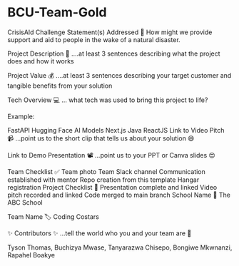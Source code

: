 # BCU-Team-Gold

CrisisAId
Challenge Statement(s) Addressed 🎯
How might we provide support and aid to people in the wake of a natural disaster.

Project Description 🤯
....at least 3 sentences describing what the project does and how it works

Project Value 💰
....at least 3 sentences describing your target customer and tangible benefits from your solution

Tech Overview 💻
... what tech was used to bring this project to life?

Example:

FastAPI
Hugging Face AI Models
Next.js
Java
ReactJS
Link to Video Pitch 📹
...point us to the short clip that tells us about your solution 😄

Link to Demo Presentation 📽
...point us to your PPT or Canva slides 😍

Team Checklist ✅
 Team photo
 Team Slack channel
 Communication established with mentor
 Repo creation from this template
 Hangar registration
Project Checklist 🏁
 Presentation complete and linked
 Video pitch recorded and linked
 Code merged to main branch
School Name 🏫
The ABC School

Team Name 🏷
Coding Costars

✨ Contributors ✨
...tell the world who you and your team are 🙂

Tyson Thomas,
Buchizya Mwase,
Tanyarazwa Chisepo,
Bongiwe Mkwnanzi,
Rapahel Boakye
